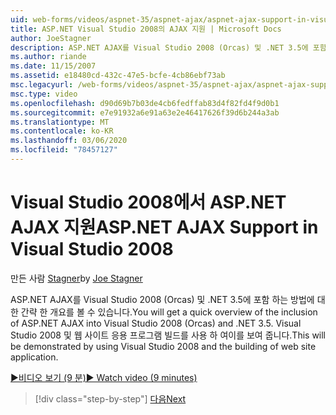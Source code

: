 ```yaml
---
uid: web-forms/videos/aspnet-35/aspnet-ajax/aspnet-ajax-support-in-visual-studio-2008
title: ASP.NET Visual Studio 2008의 AJAX 지원 | Microsoft Docs
author: JoeStagner
description: ASP.NET AJAX를 Visual Studio 2008 (Orcas) 및 .NET 3.5에 포함 하는 방법에 대 한 간략 한 개요를 볼 수 있습니다. Visual Studio를 사용 하 여이를 보여 줍니다.
ms.author: riande
ms.date: 11/15/2007
ms.assetid: e18480cd-432c-47e5-bcfe-4cb86ebf73ab
msc.legacyurl: /web-forms/videos/aspnet-35/aspnet-ajax/aspnet-ajax-support-in-visual-studio-2008
msc.type: video
ms.openlocfilehash: d90d69b7b03de4cb6fedffab83d4f82fd4f9d0b1
ms.sourcegitcommit: e7e91932a6e91a63e2e46417626f39d6b244a3ab
ms.translationtype: MT
ms.contentlocale: ko-KR
ms.lasthandoff: 03/06/2020
ms.locfileid: "78457127"
---
```

# <a name="aspnet-ajax-support-in-visual-studio-2008"></a><span data-ttu-id="0d0a9-104">Visual Studio 2008에서 ASP.NET AJAX 지원</span><span class="sxs-lookup"><span data-stu-id="0d0a9-104">ASP.NET AJAX Support in Visual Studio 2008</span></span>

<span data-ttu-id="0d0a9-105">만든 사람 [Stagner](https://github.com/JoeStagner)</span><span class="sxs-lookup"><span data-stu-id="0d0a9-105">by [Joe Stagner](https://github.com/JoeStagner)</span></span>

<span data-ttu-id="0d0a9-106">ASP.NET AJAX를 Visual Studio 2008 (Orcas) 및 .NET 3.5에 포함 하는 방법에 대 한 간략 한 개요를 볼 수 있습니다.</span><span class="sxs-lookup"><span data-stu-id="0d0a9-106">You will get a quick overview of the inclusion of ASP.NET AJAX into Visual Studio 2008 (Orcas) and .NET 3.5.</span></span> <span data-ttu-id="0d0a9-107">Visual Studio 2008 및 웹 사이트 응용 프로그램 빌드를 사용 하 여이를 보여 줍니다.</span><span class="sxs-lookup"><span data-stu-id="0d0a9-107">This will be demonstrated by using Visual Studio 2008 and the building of web site application.</span></span>

[<span data-ttu-id="0d0a9-108">&#9654;비디오 보기 (9 분)</span><span class="sxs-lookup"><span data-stu-id="0d0a9-108">&#9654; Watch video (9 minutes)</span></span>](https://channel9.msdn.com/Blogs/ASP-NET-Site-Videos/aspnet-ajax-support-in-visual-studio-2008)

> [!div class="step-by-step"]
> [<span data-ttu-id="0d0a9-109">다음</span><span class="sxs-lookup"><span data-stu-id="0d0a9-109">Next</span></span>](adding-ajax-functionality-to-an-existing-aspnet-page.md)
